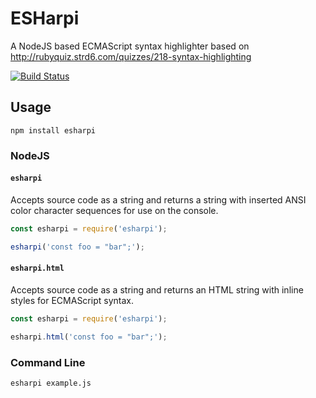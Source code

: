 # ESHarpi
A NodeJS based ECMAScript syntax highlighter based on http://rubyquiz.strd6.com/quizzes/218-syntax-highlighting

[![Build Status](https://travis-ci.org/alexlrobertson/esharpi.svg?branch=master)](https://travis-ci.org/alexlrobertson/esharpi)

## Usage

`npm install esharpi`

### NodeJS

#### `esharpi`

Accepts source code as a string and returns a string with inserted ANSI color character sequences for use on the console.

```javascript
const esharpi = require('esharpi');

esharpi('const foo = "bar";');
```

#### `esharpi.html`

Accepts source code as a string and returns an HTML string with inline styles for ECMAScript syntax.

```javascript
const esharpi = require('esharpi');

esharpi.html('const foo = "bar";');
```

### Command Line

```bash
esharpi example.js
```
